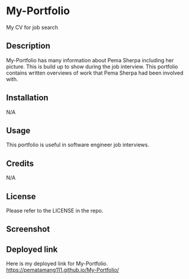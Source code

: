 # My-Portfolio
My CV for job search

## Description
My-Portfolio has many information about Pema Sherpa including her picture. This is build up to show during the job interview. This portfolio contains written overviews of work that Pema Sherpa had been involved with.


## Installation

N/A

## Usage
This portfolio is useful in software engineer job interviews.


## Credits

N/A

## License

Please refer to the LICENSE in the repo.

## Screenshot


## Deployed link
Here is my deployed link for My-Portfolio.
https://pematamang111.github.io/My-Portfolio/